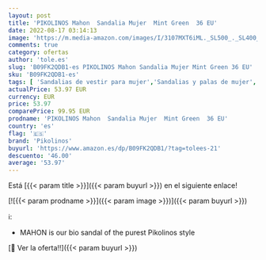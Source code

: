 ```yaml
---
layout: post
title: 'PIKOLINOS Mahon  Sandalia Mujer  Mint Green  36 EU'
date: 2022-08-17 03:14:13
image: 'https://m.media-amazon.com/images/I/3107MXT6iML._SL500_._SL400_.jpg'
comments: true
category: ofertas
author: 'tole.es'
slug: 'B09FK2QDB1-es PIKOLINOS Mahon Sandalia Mujer Mint Green 36 EU'
sku: 'B09FK2QDB1-es'
tags: [ 'Sandalias de vestir para mujer','Sandalias y palas de mujer','Zapatos','Zapatos para mujer','Zapatos y complementos','pikolinos','sandalia','🇪🇸', ]
actualPrice: 53.97 EUR
currency: EUR
price: 53.97
comparePrice: 99.95 EUR
prodname: 'PIKOLINOS Mahon  Sandalia Mujer  Mint Green  36 EU'
country: 'es'
flag: '🇪🇸'
brand: 'Pikolinos'
buyurl: 'https://www.amazon.es/dp/B09FK2QDB1/?tag=tolees-21'
descuento: '46.00'
average: '53.97'
---
```


Está [{{< param title >}}]({{< param buyurl >}}) en el siguiente enlace!

[![{{< param prodname >}}]({{< param image >}})]({{< param buyurl >}})

ℹ️:

- MAHON is our bio sandal of the purest Pikolinos style

[🛒 Ver la oferta!!]({{< param buyurl >}})
